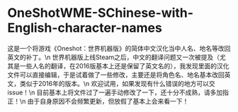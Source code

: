 # OneShotWME-SChinese-with-English-character-names
这是一个将游戏《Oneshot：世界机器版》的简体中文汉化当中人名、地名等改回英文的补丁。\n
世界机器版上线Steam之后，中文的翻译问题又一次被提及（尤其是一些人名的翻译，在2016版基本上还是保留了英文名的），我发现里面的汉化文件可以直接编辑，于是试着做了一些修改，主要还是将角色名、地名基本改回英文，类似于2016年的版本。\n
欢迎试用，如果发现有什么错误的地方可以交issue！\n
目前基本上将文件过了一遍手动修改了一下，还十分不成熟，请多加指正！\n
由于自身原因不会频繁更新，但放假了基本上会来看一下！
